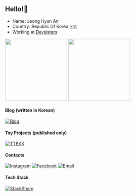 ## Hello!👋
- Name: Jeong Hyun An
- Country: Republic Of Korea 🇰🇷
- Working at [Devsisters](https://www.devsisters.com/ko/)

<img src="https://github-readme-stats.vercel.app/api?username=siner308&show_icons=true&count_private=true" style="height:200px" />
<img src="https://github-readme-stats.vercel.app/api/top-langs/?username=siner308&layout=compact&exclude_repo=ml-study&langs_count=10" style="height:200px" />

#### Blog (written in Korean)
[![Blog](http://img.shields.io/badge/-Blog-663399?style=flat-square&logo=gatsby&logoColor=white&link=https://blog.siner.io)](https://blog.siner.io)

#### Toy Projects (published only)
[![TTBKK](http://img.shields.io/badge/-TTBKK-ff74a0?style=flat-square&logo=googlemaps&logoColor=white&link=https://ttbkk.com)](https://ttbkk.com)

#### Contacts
[![Instagram](https://img.shields.io/badge/-Instagram-E4405F?style=flat-square&logo=instagram&logoColor=white&link=https://www.instagram.com/siner.an/)](https://www.instagram.com/siner.an/)
[![Facebook](https://img.shields.io/badge/-Facebook-1877F2?style=flat-square&logo=facebook&logoColor=white&link=https://www.facebook.com/aan308)](https://www.facebook.com/aan308)
[![Email](https://img.shields.io/badge/-Email-EA4335?style=flat-square&logo=gmail&logoColor=white&link=mailto:siner308@gmail.com)](mailto:siner308@gmail.com)

#### Tech Stack
[![StackShare](http://img.shields.io/badge/-stackshare-0690FA?style=flat-square&logo=stackshare&logoColor=white&link=https://stackshare.io/siner308/mystack)](https://stackshare.io/siner308/mystack)
